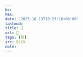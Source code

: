 ```yaml
---
bc:
hex:
date: '2025-10-13T10:27:16+08:00'
lastmod:
title: 􃌵
url: 􃌵
tags: [胗]
src: DCCV
note:
---
```

